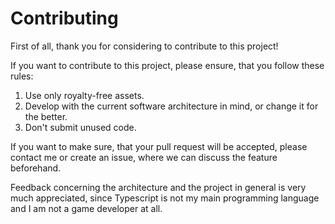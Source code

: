 # Contributing
First of all, thank you for considering to contribute to this project!

If you want to contribute to this project, please ensure, that you follow these rules:
1) Use only royalty-free assets.
2) Develop with the current software architecture in mind, or change it for the better.
3) Don't submit unused code.

If you want to make sure, that your pull request will be accepted, please contact me or create an issue, where
we can discuss the feature beforehand.

Feedback concerning the architecture and the project in general is very much appreciated, since Typescript is not my main programming
language and I am not a game developer at all.
